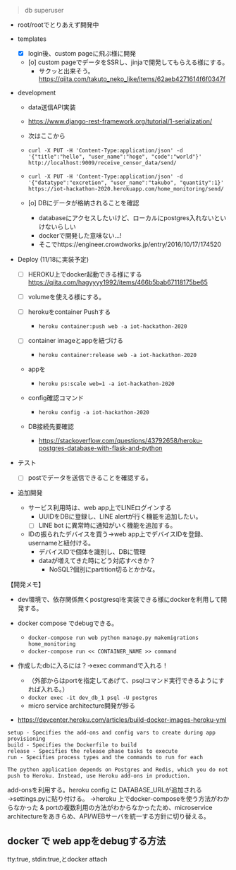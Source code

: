

> db superuser

- root/rootでとりあえず開発中


- templates
    - [x] login後、custom pageに飛ぶ様に開発
    - [o] custom pageでデータをSSRし、jinjaで開発してもらえる様にする。
        - サクッと出来そう。
        https://qiita.com/takuto_neko_like/items/62aeb4271614f6f0347f

- development
    - data送信API実装
    - https://www.django-rest-framework.org/tutorial/1-serialization/
    - 次はここから
    - `curl -X PUT -H 'Content-Type:application/json' -d '{"title":"hello", "user_name":"hoge", "code":"world"}' http://localhost:9009/receive_censor_data/send/`
    
    - `curl -X PUT -H 'Content-Type:application/json' -d '{"datatype":"excretion", "user_name":"takubo", "quantity":1}' https://iot-hackathon-2020.herokuapp.com/home_monitoring/send/`

    - [o] DBにデータが格納されることを確認
        - databaseにアクセスしたいけど、ローカルにpostgres入れないといけないらしい
        - dockerで開発した意味ない...!
        - そこでhttps://engineer.crowdworks.jp/entry/2016/10/17/174520


- Deploy (11/18に実装予定)
    - [ ] HEROKU上でdocker起動できる様にする
    https://qiita.com/hagyyyy1992/items/466b5bab67118175be65 
    - [ ] volumeを使える様にする。

    - [ ] herokuをcontainer Pushする
        - `heroku container:push web -a iot-hackathon-2020`
    - [ ] container imageとappを紐づける
        - `heroku container:release web -a iot-hackathon-2020`
    - appを
        - `heroku ps:scale web=1 -a iot-hackathon-2020`
    - config確認コマンド 
        - `heroku config -a iot-hackathon-2020`

    - DB接続先要確認
        - https://stackoverflow.com/questions/43792658/heroku-postgres-database-with-flask-and-python

- テスト
    - [ ] postでデータを送信できることを確認する。

- 追加開発
    - サービス利用時は、web app上でLINEログインする
        - UUIDをDBに登録し、LINE alertが行く機能を追加したい。
        - [ ] LINE bot に異常時に通知がいく機能を追加する。
    - IDの振られたデバイスを買う→web app上でデバイスIDを登録、usernameと紐付ける。
        - デバイスIDで個体を識別し、DBに管理
        - dataが増えてきた時にどう対応すべきか？
            - NoSQL?個別にpartition切るとかかな。

【開発メモ】

- dev環境で、依存関係無くpostgresqlを実装できる様にdockerを利用して開発する。
- docker compose でdebugできる。 
    - `docker-compose run web python manage.py makemigrations home_monitoring`
    - `docker-compose run << CONTAINER_NAME >> command`
- 作成したdbに入るには？→exec commandで入れる！
    - （外部からはportを指定してあげて、psqlコマンド実行できるようにすれば入れる。）
    - `docker exec -it dev_db_1 psql -U postgres`
    - micro service architecture開発が捗る



- https://devcenter.heroku.com/articles/build-docker-images-heroku-yml

```
setup - Specifies the add-ons and config vars to create during app provisioning
build - Specifies the Dockerfile to build
release - Specifies the release phase tasks to execute
run - Specifies process types and the commands to run for each

```

`The python application depends on Postgres and Redis, which you do not push to Heroku. Instead, use Heroku add-ons in production.`


add-onsを利用する。heroku config に DATABASE_URLが追加される
→settings.pyに貼り付ける。
→heroku 上でdocker-composeを使う方法がわからなかった \& portの複数利用の方法がわからなかったため、microservice architectureをあきらめ、API/WEBサーバを統一する方針に切り替える。






##  docker で web appをdebugする方法

tty:true, stdin:true,とdocker attach

